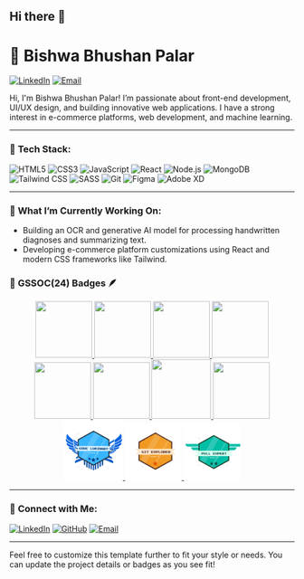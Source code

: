 ## Hi there 👋

# 🚀 **Bishwa Bhushan Palar**  
[![LinkedIn](https://img.shields.io/badge/LinkedIn-Connect-blue?style=for-the-badge&logo=linkedin)](https://www.linkedin.com/in/bishwa-bhushan-palar-45ab4526b) [![Email](https://img.shields.io/badge/Email-Contact%20Me-red?style=for-the-badge&logo=gmail)](mailto:bishwapalar657@gmail.com)

Hi, I'm Bishwa Bhushan Palar! I’m passionate about front-end development, UI/UX design, and building innovative web applications. I have a strong interest in e-commerce platforms, web development, and machine learning.

---

### 🔧 **Tech Stack:**

![HTML5](https://img.shields.io/badge/-HTML5-E34F26?style=for-the-badge&logo=html5&logoColor=white)
![CSS3](https://img.shields.io/badge/-CSS3-1572B6?style=for-the-badge&logo=css3)
![JavaScript](https://img.shields.io/badge/-JavaScript-F7DF1E?style=for-the-badge&logo=javascript&logoColor=black)
![React](https://img.shields.io/badge/-React-61DAFB?style=for-the-badge&logo=react)
![Node.js](https://img.shields.io/badge/-Node.js-339933?style=for-the-badge&logo=node.js&logoColor=white)
![MongoDB](https://img.shields.io/badge/-MongoDB-47A248?style=for-the-badge&logo=mongodb&logoColor=white)
![Tailwind CSS](https://img.shields.io/badge/-TailwindCSS-38B2AC?style=for-the-badge&logo=tailwind-css&logoColor=white)
![SASS](https://img.shields.io/badge/-SASS-CC6699?style=for-the-badge&logo=sass&logoColor=white)
![Git](https://img.shields.io/badge/-Git-F05032?style=for-the-badge&logo=git&logoColor=white)
![Figma](https://img.shields.io/badge/-Figma-F24E1E?style=for-the-badge&logo=figma&logoColor=white)
![Adobe XD](https://img.shields.io/badge/-Adobe%20XD-FF61F6?style=for-the-badge&logo=adobe-xd&logoColor=white)

---

### 🌱 **What I’m Currently Working On:**
- Building an OCR and generative AI model for processing handwritten diagnoses and summarizing text.
- Developing e-commerce platform customizations using React and modern CSS frameworks like Tailwind.


### 🎯 **GSSOC(24) Badges 🪶**


  
  <div style='display:flex; align-items:center; gap: 10px;' align='center'>
    <a href="https://gssoc.girlscript.tech/leaderboard">
      <img src="https://raw.githubusercontent.com/GSSoC24/Postman-Challenge/main/docs/assets/Postman%20White.png" width="100px" height="100px" />
      <img src="https://raw.githubusercontent.com/GSSoC24/Postman-Challenge/main/docs/assets/1.png" width="100px" height="100px" />
      <img src="https://raw.githubusercontent.com/GSSoC24/Postman-Challenge/main/docs/assets/2.png" width="100px" height="100px" />
      <img src="https://raw.githubusercontent.com/GSSoC24/Postman-Challenge/main/docs/assets/3.png" width="100px" height="100px" />
      <img src="https://raw.githubusercontent.com/GSSoC24/Postman-Challenge/main/docs/assets/4.png" width="100px" height="100px" />
      <img src="https://raw.githubusercontent.com/GSSoC24/Postman-Challenge/main/docs/assets/5.png" width="100px" height="100px" />
      <img src="https://raw.githubusercontent.com/GSSoC24/Postman-Challenge/main/docs/assets/6.png" width="105px" height="105px" />
      <img src="https://raw.githubusercontent.com/GSSoC24/Postman-Challenge/main/docs/assets/7.png" width="100px" height="100px" />
      <img src="https://raw.githubusercontent.com/GSSoC24/Contributor/refs/heads/main/assets/Code%20Luminary.png" width="105px" height="105px" />
      <img src="https://raw.githubusercontent.com/GSSoC24/Contributor/refs/heads/main/assets/Git%20Explorer.png" width="100px" height="100px" />
      <img src="https://raw.githubusercontent.com/GSSoC24/Contributor/refs/heads/main/assets/Pull%20Expert.png" width="100px" height="100px" />
    </a>
  </div>


---

### 💬 **Connect with Me:**
[![LinkedIn](https://img.shields.io/badge/-LinkedIn-blue?style=for-the-badge&logo=linkedin)](https://www.linkedin.com/in/bishwa-bhushan-palar-45ab4526b)
[![GitHub](https://img.shields.io/badge/-GitHub-181717?style=for-the-badge&logo=github)](https://github.com/Bishwa-Bhushan-Palar)
[![Email](https://img.shields.io/badge/Email-Contact%20Me-red?style=for-the-badge&logo=gmail)](mailto:bishwapalar657@gmail.com)

---

Feel free to customize this template further to fit your style or needs. You can update the project details or badges as you see fit!
